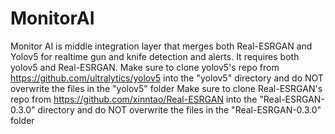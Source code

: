 # MonitorAI
Monitor AI is middle integration layer that merges both Real-ESRGAN and Yolov5 for realtime gun and knife detection and alerts.
It requires both yolov5 and Real-ESRGAN. 
Make sure to clone yolov5's repo from https://github.com/ultralytics/yolov5 into the "yolov5" directory and do NOT overwrite the files in the "yolov5" folder
Make sure to clone Real-ESRGAN's repo from https://github.com/xinntao/Real-ESRGAN into the "Real-ESRGAN-0.3.0" directory and do NOT overwrite the files in the "Real-ESRGAN-0.3.0" folder
